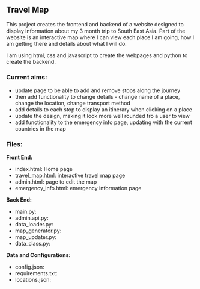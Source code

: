 ## Travel Map


This project creates the frontend and backend of a website designed to display information about my 3 month trip to South East Asia. Part of the website is an interactive map where I can view each place I am going, how I am getting there and details about what I will do. 

I am using html, css and javascript to create the webpages and python to create the backend.

### Current aims:
- update page to be able to add and remove stops along the journey
- then add functionality to change details - change name of a place, change the location, change transport method
- add details to each stop to display an itinerary when clicking on a place
- update the design, making it look more well rounded fro a user to view
- add functionality to the emergency info page, updating with the current countries in the map
  
### Files:
**Front End:**
- index.html: Home page
- travel_map.html: interactive travel map page
- admin.html: page to edit the map
- emergency_info.html: emergency information page

**Back End:**
- main.py:
- admin.api.py:
- data_loader.py:
- map_generator.py:
- map_updater.py:
- data_class.py:

**Data and Configurations:**
- config.json:
- requirements.txt:
- locations.json:
  
